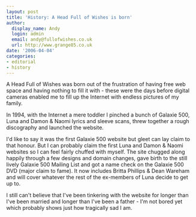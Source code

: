 ```yaml
---
layout: post
title: 'History: A Head Full of Wishes is born'
author:
  display_name: Andy
  login: admin
  email: andy@fullofwishes.co.uk
  url: http://www.grange85.co.uk
date: '2006-04-04'
categories:
- editorial
- history
---
```

A Head Full of Wishes was born out of the frustration of having free web space
and having nothing to fill it with - these were the days before digital
cameras enabled me to fill up the Internet with endless pictures of my family.

In 1994, with the Internet a mere toddler I pinched a bunch of Galaxie 500,
Luna and Damon & Naomi lyrics and sleeve scans, threw together a rough
discography and launched the website.

I'd like to say it was the first Galaxie 500 website but gleet can lay claim
to that honour. But I can probably claim the first Luna and Damon & Naomi
websites so I can feel fairly chuffed with myself. The site chugged along
happily through a few designs and domain changes, gave birth to the still
lively Galaxie 500 Mailing List and got a name check on the Galaxie 500 DVD
(major claim to fame). It now includes Britta Phillips & Dean Wareham and will
cover whatever the rest of the ex-members of Luna decide to get up to.

I still can't believe that I've been tinkering with the website for longer
than I've been married and longer than I've been a father - I'm not bored yet
which probably shows just how tragically sad I am.


